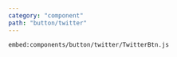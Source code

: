 ```yaml
---
category: "component"
path: "button/twitter"
---
```


`embed:components/button/twitter/TwitterBtn.js`

